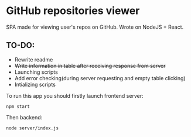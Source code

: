 # GitHub repositories viewer

SPA made for viewing user's repos on GitHub. Wrote on NodeJS + React.

## TO-DO:
* Rewrite readme
* ~~Write information in table after receiving response from server~~
* Launching scripts
* Add error checking(during server requesting and empty table clicking)
* Intializing scripts

To run this app you should firstly launch frontend server:

```console
npm start
```

Then backend:

```console
node server/index.js
```
